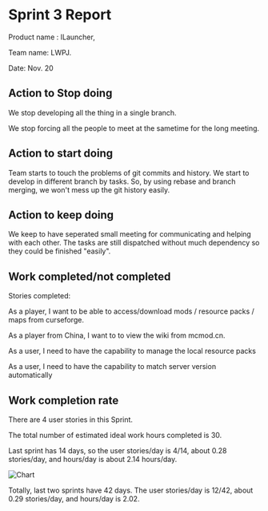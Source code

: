 # Sprint 3 Report

Product name : ILauncher,

Team name: LWPJ.

Date: Nov. 20

## Action to Stop doing

We stop developing all the thing in a single branch.

We stop forcing all the people to meet at the sametime for the long meeting.

## Action to start doing

Team starts to touch the problems of git commits and history. We start to develop in different branch by tasks. So, by using rebase and branch merging, we won't mess up the git history easily.

## Action to keep doing

We keep to have seperated small meeting for communicating and helping with each other. The tasks are still dispatched without much dependency so they could be finished "easily".

## Work completed/not completed

Stories completed:

As a player, I want to be able to access/download mods / resource packs / maps from curseforge.

As a player from China, I want to to view the wiki from mcmod.cn.

As a user, I need to have the capability to manage the local resource packs

As a user, I need to have the capability to match server version automatically

## Work completion rate

There are 4 user stories in this Sprint. 

The total number of estimated ideal work hours completed is 30.

Last sprint has 14 days, so the user stories/day is 4/14, about 0.28 stories/day, and hours/day is about 2.14 hours/day.

![Chart](svd--3.png)

Totally, last two sprints have 42 days. The user stories/day is 12/42, about 0.29 stories/day, and hours/day is 2.02.

